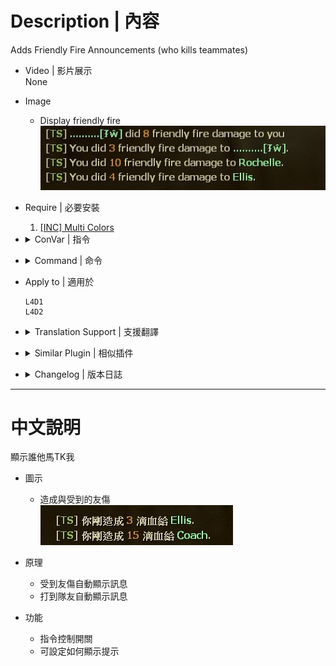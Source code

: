 # Description | 內容
Adds Friendly Fire Announcements (who kills teammates)

* Video | 影片展示
<br/>None

* Image
	* Display friendly fire
	<br/>![l4dffannounce_1](image/l4dffannounce_1.jpg)

* Require | 必要安裝
	1. [[INC] Multi Colors](https://github.com/fbef0102/L4D1_2-Plugins/releases/tag/Multi-Colors)

* <details><summary>ConVar | 指令</summary>

	* cfg/sourcemod/l4dffannounce.cfg
        ```php
		// 0=Plugin off, 1=Plugin on.
		l4dffannounce_enable "1"

		// Changes how ff announce displays FF damage (0: Disable, 1:In chat; 2: In Hint Box; 3: In center text)
		l4dffannounce_type "1"
        ```
</details>

* <details><summary>Command | 命令</summary>

	None
</details>

* Apply to | 適用於
    ```
    L4D1
    L4D2
    ```

* <details><summary>Translation Support | 支援翻譯</summary>

	```
	English
	繁體中文
	简体中文
	Russian
	```
</details>

* <details><summary>Similar Plugin | 相似插件</summary>

	1. [l4d_friendly_fire_stats](https://github.com/fbef0102/Game-Private_Plugin/tree/main/L4D_插件/Survivor_%E4%BA%BA%E9%A1%9E/l4d_friendly_fire_stats): Display all friendly fire dealt and received
		> 顯示造成與受到的友傷以及兇手，有友傷統計

	2. [anti-friendly_fire](https://github.com/fbef0102/L4D1_2-Plugins/tree/master/anti-friendly_fire): shoot your teammate = shoot yourself
		> 反彈傷害

	3. [anti-friendly_fire_V2](https://github.com/fbef0102/Game-Private_Plugin/tree/main/L4D_插件/Anti_Griefer_%E9%98%B2%E6%83%A1%E6%84%8F%E8%B7%AF%E4%BA%BA/anti-friendly_fire_V2): shoot teammate = shoot yourself V2
		> 隊友開槍射你會反彈傷害，第二版本
		
	4. [anti-friendly_fire_RPG](https://github.com/fbef0102/Game-Private_Plugin/tree/main/L4D_插件/Anti_Griefer_%E9%98%B2%E6%83%A1%E6%84%8F%E8%B7%AF%E4%BA%BA/anti-friendly_fire_RPG): shoot teammate = shoot yourself RPG
		> 隊友開槍射你會反彈傷害，RPG版本
</details>

* <details><summary>Changelog | 版本日誌</summary>

	* v1.8 (2022-12-6)
		* Translation Support

	* v1.7
		* Remake Code

    * 1.4 
        * [Original Plugin by Frus](https://forums.alliedmods.net/showthread.php?p=902507)
</details>

- - - -
# 中文說明
顯示誰他馬TK我

* 圖示
	* 造成與受到的友傷
	<br/>![l4dffannounce_2](image/l4dffannounce_2.jpg)

* 原理
	* 受到友傷自動顯示訊息
    * 打到隊友自動顯示訊息

* 功能
	* 指令控制開關
    * 可設定如何顯示提示

